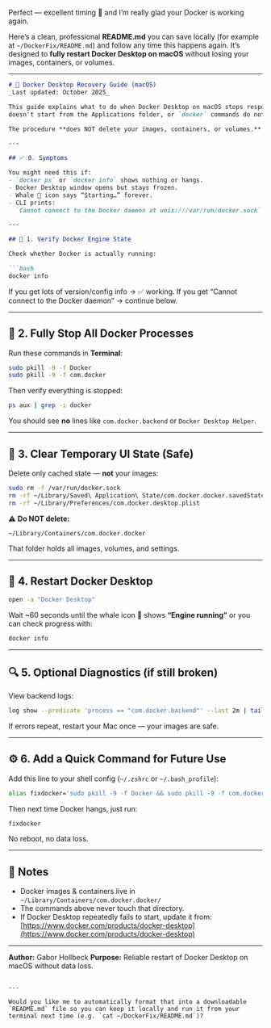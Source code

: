 Perfect — excellent timing 👏 and I’m really glad your Docker is working again.

Here’s a clean, professional **README.md** you can save locally (for example at `~/DockerFix/README.md`) and follow any time this happens again.
It’s designed to **fully restart Docker Desktop on macOS** without losing your images, containers, or volumes.

---

````markdown
# 🐳 Docker Desktop Recovery Guide (macOS)
_Last updated: October 2025_

This guide explains what to do when Docker Desktop on macOS stops responding,
doesn't start from the Applications folder, or `docker` commands do nothing.

The procedure **does NOT delete your images, containers, or volumes.**

---

## ✅ 0. Symptoms

You might need this if:
- `docker ps` or `docker info` shows nothing or hangs.
- Docker Desktop window opens but stays frozen.
- Whale 🐳 icon says “Starting…” forever.
- CLI prints:  
  `Cannot connect to the Docker daemon at unix:///var/run/docker.sock`

---

## 🧩 1. Verify Docker Engine State

Check whether Docker is actually running:

```bash
docker info
````

If you get lots of version/config info → ✅ working.
If you get “Cannot connect to the Docker daemon” → continue below.

---

## 🧱 2. Fully Stop All Docker Processes

Run these commands in **Terminal**:

```bash
sudo pkill -9 -f Docker
sudo pkill -9 -f com.docker
```

Then verify everything is stopped:

```bash
ps aux | grep -i docker
```

You should see **no** lines like `com.docker.backend` or `Docker Desktop Helper`.

---

## 🧹 3. Clear Temporary UI State (Safe)

Delete only cached state — **not** your images:

```bash
sudo rm -f /var/run/docker.sock
rm -rf ~/Library/Saved\ Application\ State/com.docker.docker.savedState
rm -rf ~/Library/Preferences/com.docker.desktop.plist
```

⚠️ **Do NOT delete:**

```
~/Library/Containers/com.docker.docker
```

That folder holds all images, volumes, and settings.

---

## 🚀 4. Restart Docker Desktop

```bash
open -a "Docker Desktop"
```

Wait ~60 seconds until the whale icon 🐳 shows **“Engine running”**
or you can check progress with:

```bash
docker info
```

---

## 🔍 5. Optional Diagnostics (if still broken)

View backend logs:

```bash
log show --predicate 'process == "com.docker.backend"' --last 2m | tail -20
```

If errors repeat, restart your Mac once — your images are safe.

---

## ⚙️ 6. Add a Quick Command for Future Use

Add this line to your shell config (`~/.zshrc` or `~/.bash_profile`):

```bash
alias fixdocker='sudo pkill -9 -f Docker && sudo pkill -9 -f com.docker && sudo rm -f /var/run/docker.sock && open -a "Docker Desktop" && echo "🐳 Restarting Docker Desktop..."'
```

Then next time Docker hangs, just run:

```bash
fixdocker
```

No reboot, no data loss.

---

## 🧠 Notes

* Docker images & containers live in
  `~/Library/Containers/com.docker.docker/`
* The commands above never touch that directory.
* If Docker Desktop repeatedly fails to start, update it from:
  [https://www.docker.com/products/docker-desktop](https://www.docker.com/products/docker-desktop)

---

**Author:** Gabor Hollbeck
**Purpose:** Reliable restart of Docker Desktop on macOS without data loss.

```

---

Would you like me to automatically format that into a downloadable `README.md` file so you can keep it locally and run it from your terminal next time (e.g. `cat ~/DockerFix/README.md`)?
```

